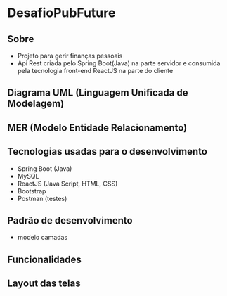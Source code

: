 # DesafioPubFuture

## Sobre
- Projeto para gerir finanças pessoais
- Api Rest criada pelo Spring Boot(Java) na parte servidor e consumida pela tecnologia front-end ReactJS na parte do cliente

## Diagrama UML (Linguagem Unificada de Modelagem)


## MER (Modelo Entidade Relacionamento)


## Tecnologias usadas para o desenvolvimento

- Spring Boot (Java)
- MySQL
- ReactJS (Java Script, HTML, CSS)
- Bootstrap
- Postman (testes)

## Padrão de desenvolvimento

- modelo camadas


## Funcionalidades


## Layout das telas



